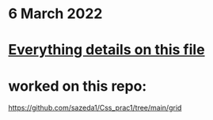 # 6 March 2022
# [Everything details on this file](https://docs.google.com/document/d/1sMFn3-q8ip8WOp7gWt60O7kDuTxwXVTBqlcvPxaxaBk/edit?usp=sharing)
# worked on this repo:
https://github.com/sazeda1/Css_prac1/tree/main/grid
